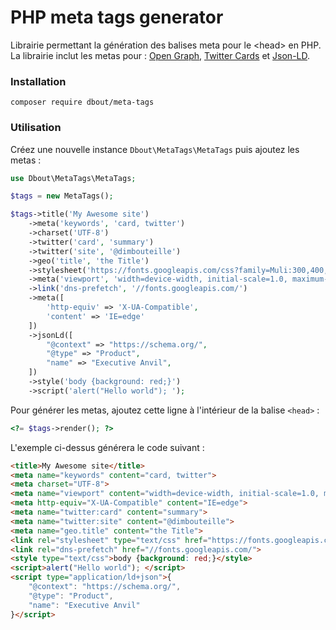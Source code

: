 # PHP meta tags generator

Librairie permettant la génération des balises meta pour le \<head> en PHP. La librairie inclut les metas pour :
[Open Graph](https://ogp.me/), [Twitter Cards](https://developer.twitter.com/en/docs/tweets/optimize-with-cards/guides/getting-started) et [Json-LD](https://json-ld.org/). 

### Installation 

```
composer require dbout/meta-tags
```

### Utilisation 

Créez une nouvelle instance `Dbout\MetaTags\MetaTags` puis ajoutez les metas :

```php
use Dbout\MetaTags\MetaTags;

$tags = new MetaTags();

$tags->title('My Awesome site')
    ->meta('keywords', 'card, twitter')
    ->charset('UTF-8')
    ->twitter('card', 'summary')
    ->twitter('site', '@dimbouteille')
    ->geo('title', 'the Title')
    ->stylesheet('https://fonts.googleapis.com/css?family=Muli:300,400,600,700,800,900')
    ->meta('viewport', 'width=device-width, initial-scale=1.0, maximum-scale=1.0, user-scalable=no')
    ->link('dns-prefetch', '//fonts.googleapis.com/')
    ->meta([
        'http-equiv' => 'X-UA-Compatible',
        'content' => 'IE=edge'
    ])
    ->jsonLd([
        "@context" => "https://schema.org/",
        "@type" => "Product",
        "name" => "Executive Anvil",
    ])
    ->style('body {background: red;}')
    ->script('alert("Hello world"); ');
```

Pour générer les metas, ajoutez cette ligne à l'intérieur de la balise `<head>` :

```php
<?= $tags->render(); ?>
```

L'exemple ci-dessus générera le code suivant :

```html
<title>My Awesome site</title>
<meta name="keywords" content="card, twitter">
<meta charset="UTF-8">
<meta name="viewport" content="width=device-width, initial-scale=1.0, maximum-scale=1.0, user-scalable=no">
<meta http-equiv="X-UA-Compatible" content="IE=edge">
<meta name="twitter:card" content="summary">
<meta name="twitter:site" content="@dimbouteille">
<meta name="geo.title" content="the Title">
<link rel="stylesheet" type="text/css" href="https://fonts.googleapis.com/css?family=Muli:300,400,600,700,800,900">
<link rel="dns-prefetch" href="//fonts.googleapis.com/">
<style type="text/css">body {background: red;}</style>
<script>alert("Hello world"); </script>
<script type="application/ld+json">{
    "@context": "https://schema.org/",
    "@type": "Product",
    "name": "Executive Anvil"
}</script>
```